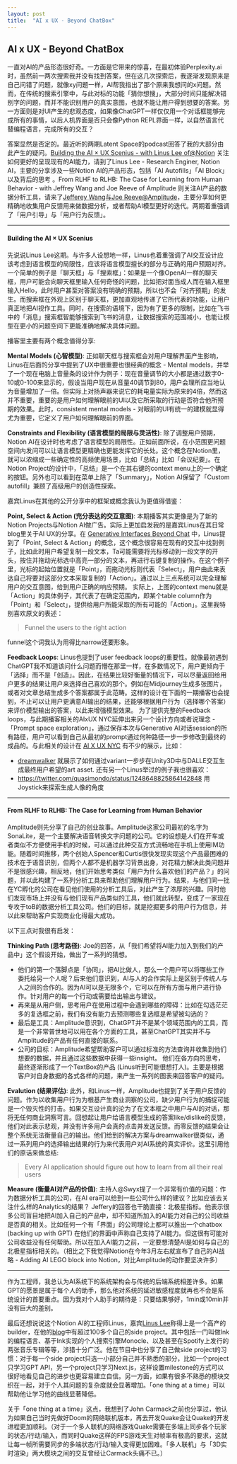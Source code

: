 ```yaml
---
layout: post
title:  "AI x UX - Beyond ChatBox"
---
```


## AI x UX - Beyond ChatBox

一直对AI的产品形态很好奇。一方面是它带来的惊喜，在最初体验Perplexity.ai时，虽然前一两次搜索我并没有找到答案，但在这几次探索后，我逐渐发现原来是自己问错了问题，就像xy问题一样，AI帮我指出了那个原来我想问的x问题。然而，在传统的搜索引擎中，与此对标的功能「猜你想搜」，大部分时间只能解决错别字的问题，而并不能识别用户的真实意图，也就不能让用户得到想要的答案。另一方面则是对UI产生的悲观态度，如果像ChatGPT一样仅仅用一个对话框能够完成所有的事情，以后人机界面是否只会像Python REPL界面一样，以自然语言代替编程语言，完成所有的交互？


答案显然是否定的。最近听的两期Latent Space的podcast回答了我的大部分由此产生的疑问。[Building the AI × UX Scenius - with Linus Lee of@Notion](https://www.latent.space/p/ai-interfaces-and-notion) 关注如何更好的呈现现有的AI能力，请到了Linus Lee - Research Enginer, Notion AI，主要的分享涉及一些Notion AI的产品形态，包括「AI Autofills」「AI Block」以及背后的思考 。From RLHF to RLHB: The Case for Learning from Human Behavior - with Jeffrey Wang and Joe Reeve of Amplitude 则关注AI产品的数据分析工具，请来了[Jefferey Wang与Joe Reeve@Amplitude](https://www.latent.space/p/amplitude)，主要分享如何更精确地收集用户反馈用来做数据分析，或者帮助AI模型更好的迭代。两期着重强调了「用户引导」与「用户行为反馈」。

---
#### Building the AI × UX Scenius
先说说Linus Lee这期。与许多人设想地一样，Linus也着重强调了AI交互设计应该考虑到语言模型的局限性，应该将语言模型擅长的部分与正确的用户预期对齐。一个简单的例子是「聊天框」与「搜索框」：如果是一个像OpenAI一样的聊天框，用户可能会向聊天框里输入任何奇怪的问题，比如把对面当成人而在输入框里输入Hello，此时用户甚至对答案没有明确的预期，所以也不会「对齐预期」的发生。而搜索框在外观上区别于聊天框，更加直观地传递了它所代表的功能，让用户真正地把AI视作工具。同时，在搜索的语境下，因为有了更多的限制，比如在飞书中的「消息」搜索框智能够搜索到飞书的消息，让数据搜索的范围减小，也能让模型在更小的问题空间下更能准确地解决具体问题。


播客里主要有两个概念值得分享:

**Mental Models (心智模型)**: 正如聊天框与搜索框会对用户理解界面产生影响，Linus在后面的分享中提到了UX中很重要也很经典的概念 - Mental models，并举了一个现在电脑上音量条的设计作为例子：现在音量调节的大小都是通过数字0-10或0-100来显示的，假设当用户现在从音量40调节到80，用户会理所应当地认为音量增加了一倍。但实际上对扬声器来说它的耗电量实际为原来的4倍，然而这并不重要，重要的是用户如何理解眼前的UI以及它所采取的行动是否符合他所预期的效果。此时，consistent mental models - 对眼前的UI有统一的建模就显得尤为重要，它定义了用户如何理解眼前的界面。

**Constraints and Flexibility (语言模型的局限与灵活性)**: 除了调整用户预期，Notion AI在设计时也考虑了语言模型的局限性。正如前面所说，在小范围更问题空间内发问可以让语言模型更精确也更能发挥它的长处。这个概念在Notion里，就可以浓缩成一些确定性的高频使用场景，比如「总结」比如「会议纪要」。在Notion Project的设计中，「总结」是一个在其右键的context menu上的一个确定的按钮。另外也可以看到在菜单上除了「Summary」，Notion AI保留了「Custom autofill」兼顾了高级用户的创造性探索。

嘉宾Linus在其他的公开分享中的框架或概念我认为更值得借鉴：

**Point, Select & Action (充分表达的交互意图)**: 本期播客其实更像是为了新的Notion Projects与Notion AI做广告。实际上更加启发我的是嘉宾Linus在其日常blog里关于AI UX的分享。在 [Generative Interfaces Beyond Chat](https://www.youtube.com/watch?v=rd-J3hmycQs) 中，Linus提到了「Point, Select & Action」的概念，这个概念很容易在现有的交互中找到例子，比如此时用户希望复制一段文本，Ta可能需要将光标移动到一段文字的开头，按住并拖动光标选中高亮一部分的文本，再进行右键复制的操作。在这个例子里，光标的起始位置就是「Point」，而拖动光标则代表「Select」，用户由此来表达自己将要对这部分文本采取复制的「Action」。通过以上三点系统可以完全理解用户的交互意图，给到用户正确的响应预期。
实际上，上图的context menu就是「Action」的具体例子，其代表了在确定范围内，即某个table column作为「Point」和「Select」，提供给用户所能采取的所有可能的「Action」。这里我特别喜欢原文的表述：
> Funnel the users to the right action

funnel这个词我认为用得比narrow还要形象。

**Feedback Loops**: Linus也提到了user feedback loops的重要性。就像最初遇到ChatGPT我不知道该问什么问题而懵在那里一样，在多数情况下，用户更倾向于「选择」而不是「创造」。因此，在结果比较好衡量的情况下，可以尽量返回给用户更多的结果让用户来选择自己喜欢的那个。例如在Midjourney生成多张图片，或者对文章总结生成多个答案都属于此范畴。这样的设计在下面的一期播客也会提到，不止可以让用户更满意AI输出的结果，还能够根据用户行为（选择哪个答案）来评价模型输出的答案，以此来增强模型效果。
为了提供完整的Feedback loops，与此期播客相关的AIxUX NYC延伸出来另一个设计方向或者说理念 - 「Prompt space exploration」，通过保存本次与Generative AI对话session的所有路径，用户可以看到自己从最初的prompt通过何种路径一步一步修改到最终的成品的。与此相关的设计在 [AI X UX NYC](https://www.youtube.com/watch?v=76chBva31Iw&t=1744s) 有不少的展示，比如：
- [dreamwalker](https://dreamwalker.ai/) 就展示了如何通过variant一步步在Unity3D中与DALLE交互生成最终用户希望的art asset.
还有另一个Linus举过的例子我也很喜欢：
- https://twitter.com/quasimondo/status/1248648825864142848 用Joystick来探索生成人像的角度

---
#### From RLHF to RLHB: The Case for Learning from Human Behavior
Amplitude则先分享了自己的创业故事。Amplitude这家公司最初的名字为SonaLite，是一个主要解决语音转换文字问题的公司。它的设想是人们在开车或者类似不方便使用手机的时候，可以通过此种交互方式流畅地在手机上使用IM功能。随着时间推移，两个创始人Spencer和Curtis很快发现实现这个产品最困难的技术在于语音识别，但两个人都不是机器学习背景出身，对花精力解决此类问题并不是很感兴趣，相反地，他们开始思考类似「用户为什么喜欢他们的产品？」的问题，并以此构建了一系列分析工具来帮助他们理解用户行为。结果，与他们同一批在YC孵化的公司在看见他们使用的分析工具后，对此产生了浓厚的兴趣。同时他们发现市场上并没有与他们现有产品类似的工具，他们就此转型，变成了一家现在专攻于toB的数据分析工具公司。他们的目标，就是挖掘更多的用户行为信息，并以此来帮助客户实现商业化得最大成功。

以下三点对我很有启发：

**Thinking Path (思考路径)**: Joe的回答，从「我们希望将AI能力加入到我们的产品中」这个假设开始，做出了一系列的猜想。
- 他们的第一个落脚点是「协同」，把AI比做人，那么一个用户可以将哪些工作委托给另一个人呢？后来他们意识到，AI与人的合作实际上是区别于传统人与人之间的合作的。因为AI可以是无限多个，它可以在所有方面与用户进行协作。针对用户的每一个行动或需要给出输出与建议。
- 再来是从用户侧，思考用户在使用过程中会遇到哪些的障碍：比如在勾选茫茫多的复选框之前，我们有没有能力去预测哪些复选框是希望被勾选的？
- 最后是工具：Amplitude意识到，ChatGPT并不是某个领域范围内的工具，而是一个非常普世地可以用在各个方面的工具，甚至ChatGPT其实并不与Amplitude的产品有任何直接的联系。
- 公司的目标：Amplitude希望帮助客户可以通过标准的方法查询并收集到他们想要的数据，并且通过这些数据中获得一些insight。
他们在各方向的思考，最终逐渐形成了一个TextBox的产品 (Linus听到可能很想打人)。主要是根据客户对自身数据的各式各样的问题，来产生一系列的图表来回答客户的疑问。

**Evalution (结果评估)**: 此外，和Linus一样，Amplitude也提到了关于用户反馈的问题。作为以收集用户行为为根基产生商业洞察的公司，缺少用户行为的捕捉可能是一个毁灭性的打击。如果交互设计真的沦为了在文本框之中用户与AI的对话，那将无任何商业洞察可言。回想起让用户给语言模型生成的答案like/dislike的反馈，他们对此表示悲观，并没有许多用户会真的点击并发送反馈。而零反馈的结果会让整个系统无法衡量自己的输出。他们给到的解决方案与dreamwalker很类似，通过一系列用户的选择输出结果的行为来代表用户对AI系统的真实评价。这里引用他们的原话来做总结:
> Every AI application should figure out how to learn from all their real users

**Measure (衡量AI对产品的价值)**: 主持人@Swyx提了一个非常有价值的问题：作为数据分析工具的公司，在AI era可以给到一些公司什么样的建议？比如应该去关注什么样的Analytics的结果？
Jeffery的回答也干脆直接：北极星指标。他表示很多公司盲目地把AI加入自己的产品中，却不知道所加入的AI能力对自己的公司收益是否真的相关。比如任何一个有「界面」的公司理论上都可以推出一个chatbox (backing up with GPT) 在他们的界面中声称自己支持了AI能力。但这很有可能对公司收益没有任何帮助。所以在加入AI能力之前，一定要想清楚AI是如何与自己的北极星指标相关的。（相比之下我觉得Notion在今年3月左右就宣布了自己的AI战略 - Adding AI LEGO block into Notion，对比Amplitude的动作要坚决许多）

---
作为工程师，我总认为AI系统下的系统架构会与传统的后端系统相差许多。如果GPT的愿景是属于每个人的助手，那么他对系统的延迟敏感程度就再也不会是系统设计的首要重点。因为我对个人助手的期待是：只要结果够好，1min或10min并没有巨大的差别。

最后还想说说这个Notion AI的工程师Linus，嘉宾[Linus Lee](https://twitter.com/thesephist)称得上是一个高产的builder，在他的[blog](https://thesephist.com/projects/)中有超过100多个自己的side project。其中包括一门叫做Ink的编程语言、基于Ink实现的个人搜索引擎Monocle、以及甚至在Spotify上发行的两张音乐专辑等等，涉猎十分广泛。他在节目中也分享了自己做side project的习惯：对于每一个side project只选一小部分自己并不熟悉的部分，比如一个project只学习GPT API，另一个project只学习Next.js，这样设置milestone的方式可以很好地看见自己的进步也更容易建立自信。另一方面，如果有很多不熟悉的模块交织在一起，对于个人其问题的复杂度就会显著增加。「one thing at a time」可以帮助他让学习他的曲线显著降低。

关于「one thing at a time」这点，我想到了John Carmack之前也分享过，他认为如果自己当时先做好Doom的网络联机版本，再去开发Quake会让Quake的开发进程更加顺利。（对于一个多人联机的网络游戏Quake需要在多端上同步各个玩家的状态/行动/输入，而同时Quake这样的FPS游戏天生对帧率有极高的要求，这就让每一帧所需要同步的多端状态/行动/输入变得更加困难。「多人联机」与「3D实时渲染」两大模块之间的交互曾经让Carmack头痛不已。）
